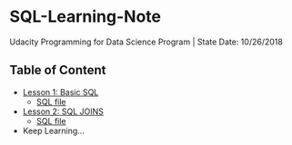 # SQL-Learning-Note
Udacity Programming for Data Science Program | State Date: 10/26/2018

Table of Content
---

* [Lesson 1: Basic SQL](https://github.com/MaxineMann/SQL-Learning-Note/blob/master/SQL-Lesson-1-Basic-SQL.md)
	* [SQL file](https://github.com/MaxineMann/SQL-Learning-Note/blob/master/SQL-Lesson-1-Basic-SQL.sql)
* [Lesson 2: SQL JOINS](https://github.com/MaxineMann/SQL-Learning-Note/blob/master/SQL-Lesson-2-SQL-JOINS.md)
	* [SQL file](https://github.com/MaxineMann/SQL-Learning-Note/blob/master/SQL-Lesson-2-SQL-JOINS.sql)
* Keep Learning...
